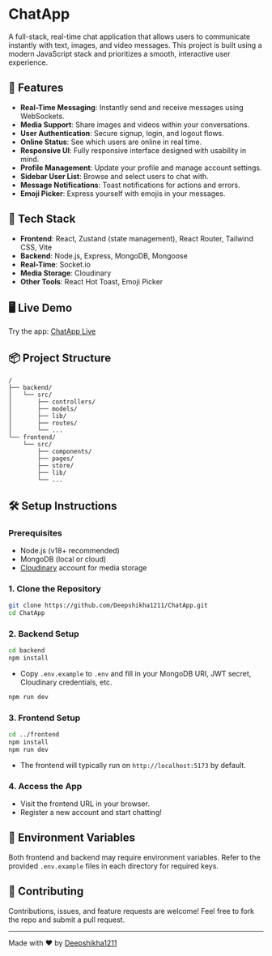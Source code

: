 # ChatApp

A full-stack, real-time chat application that allows users to communicate instantly with text, images, and video messages. This project is built using a modern JavaScript stack and prioritizes a smooth, interactive user experience.

## 🌟 Features

- **Real-Time Messaging**: Instantly send and receive messages using WebSockets.
- **Media Support**: Share images and videos within your conversations.
- **User Authentication**: Secure signup, login, and logout flows.
- **Online Status**: See which users are online in real time.
- **Responsive UI**: Fully responsive interface designed with usability in mind.
- **Profile Management**: Update your profile and manage account settings.
- **Sidebar User List**: Browse and select users to chat with.
- **Message Notifications**: Toast notifications for actions and errors.
- **Emoji Picker**: Express yourself with emojis in your messages.

## 🚀 Tech Stack

- **Frontend**: React, Zustand (state management), React Router, Tailwind CSS, Vite
- **Backend**: Node.js, Express, MongoDB, Mongoose
- **Real-Time**: Socket.io
- **Media Storage**: Cloudinary
- **Other Tools**: React Hot Toast, Emoji Picker

## 🖥️ Live Demo

Try the app: [ChatApp Live](https://chatapp-1-y3uh.onrender.com)

## 📦 Project Structure

```
/
├── backend/
│   └── src/
│       ├── controllers/
│       ├── models/
│       ├── lib/
│       ├── routes/
│       └── ...
└── frontend/
    └── src/
        ├── components/
        ├── pages/
        ├── store/
        ├── lib/
        └── ...
```

## 🛠️ Setup Instructions

### Prerequisites

- Node.js (v18+ recommended)
- MongoDB (local or cloud)
- [Cloudinary](https://cloudinary.com/) account for media storage

### 1. Clone the Repository

```bash
git clone https://github.com/Deepshikha1211/ChatApp.git
cd ChatApp
```

### 2. Backend Setup

```bash
cd backend
npm install
```

- Copy `.env.example` to `.env` and fill in your MongoDB URI, JWT secret, Cloudinary credentials, etc.

```bash
npm run dev
```

### 3. Frontend Setup

```bash
cd ../frontend
npm install
npm run dev
```

- The frontend will typically run on `http://localhost:5173` by default.

### 4. Access the App

- Visit the frontend URL in your browser.
- Register a new account and start chatting!

## 📄 Environment Variables

Both frontend and backend may require environment variables. Refer to the provided `.env.example` files in each directory for required keys.

## 🤝 Contributing

Contributions, issues, and feature requests are welcome! Feel free to fork the repo and submit a pull request.


---

Made with ❤️ by [Deepshikha1211](https://github.com/Deepshikha1211)
